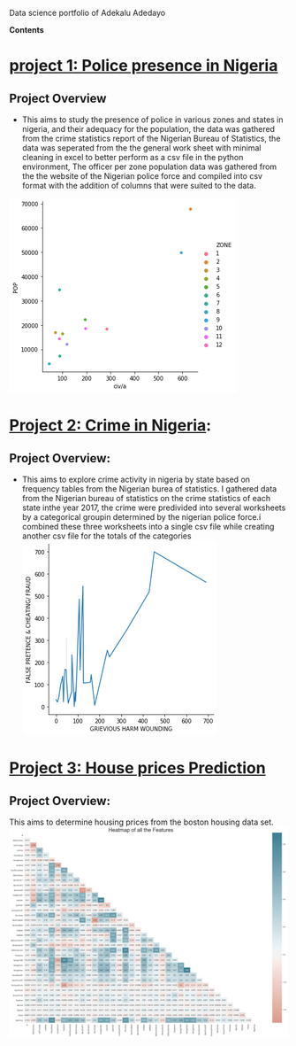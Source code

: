 
Data science portfolio of Adekalu Adedayo

**Contents**

# [**project 1: Police presence in Nigeria**](https://github.com/vervainalthor/Exploring-Nigeria-through-data)

 ## **Project Overview** 
* This aims to study the presence of police in various zones and states in nigeria, and their adequacy for the population, the data was gathered from the crime statistics report of the Nigerian Bureau of Statistics, the data was seperated from the the general work sheet with minimal cleaning in excel to better perform as a csv file in the python environment, The officer per zone population data was gathered from the the website of the Nigerian police force and compiled into csv format with the addition of columns that were suited to the data.

![scatter plot](https://github.com/vervainalthor/Adekalu_portfolio/blob/master/images/police%20image.png)


# [**Project 2: Crime in Nigeria**](https://github.com/vervainalthor/Exploring-Nigeria-through-data):

## **Project Overview:**
* This aims to explore crime activity in nigeria by state based on frequency tables from the Nigerian burea of statistics. I gathered data from the Nigerian bureau of statistics on the crime statistics of each state inthe year 2017, the crime were predivided into several worksheets by a categorical groupin determined by the nigerian police force.i combined these three worksheets into a single csv file while creating another csv file for the totals of the categories
![lineplot](https://github.com/vervainalthor/Adekalu_portfolio/blob/master/images/crime%20image.png)


# [**Project 3: House prices Prediction**](https://github.com/vervainalthor/Learning-data-science/blob/master/My%20take%20on%20housing%20price%20regression.ipynb)
## **Project Overview:**
This aims to determine housing prices from the boston housing data set.
![heat map](https://github.com/vervainalthor/Adekalu_portfolio/blob/master/images/heat%20map%20regression.png)
